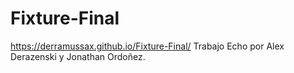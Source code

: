 # Fixture-Final
https://derramussax.github.io/Fixture-Final/
Trabajo Echo por Alex Derazenski y Jonathan Ordoñez.
